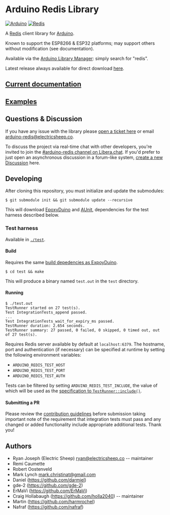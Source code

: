 # Arduino Redis Library

[![Arduino](https://www.vectorlogo.zone/logos/arduino/arduino-ar21.svg)](https://www.arduino.cc)
[![Redis](https://www.vectorlogo.zone/logos/redis/redis-ar21.svg)](https://redis.io/)

A [Redis](https://redis.io/) client library for [Arduino](https://www.arduino.cc). 

Known to support the ESP8266 & ESP32 platforms; may support others without modification (see documentation).

Available via the [Arduino Library Manager](https://www.arduino.cc/en/guide/libraries): simply search for "redis".

Latest release always available for direct download [here](https://github.com/electric-sheep-co/arduino-redis/releases/latest).

## [Current documentation](http://arduino-redis.com)

## [Examples](./examples)

## Questions & Discussion

If you have any issue with the library please [open a ticket here](https://github.com/electric-sheep-co/arduino-redis/issues/new) or email [arduino-redis@electricsheep.co](mailto:arduino-redis@electricsheep.co).

To discuss the project via real-time chat with other developers, you're invited to join the [#arduino-redis channel on Libera.chat](https://web.libera.chat/?channel=#arduino-redis). If you'd prefer to just open an asynchronous discussion in a forum-like system, [create a new Discussion](https://github.com/edfletcher/drc/discussions/new) here.

## Developing


After cloning this repository, you must initialize and update the submodules:

```shell
$ git submodule init && git submodule update --recursive
```

This will download [EpoxyDuino](https://github.com/bxparks/EpoxyDuino) and [AUnit](https://github.com/bxparks/AUnit), dependencies for the test harness described below.

### Test harness

Available in [`./test`](./test). 

#### Build

Requires the same [build depedencies as ExpoyDuino](https://github.com/bxparks/EpoxyDuino#dependencies).

```shell
$ cd test && make
```

This will produce a binary named `test.out` in the `test` directory.

#### Running

```shell
$ ./test.out
TestRunner started on 27 test(s).
Test IntegrationTests_append passed.
...
Test IntegrationTests_wait_for_expiry_ms passed.
TestRunner duration: 2.654 seconds.
TestRunner summary: 27 passed, 0 failed, 0 skipped, 0 timed out, out of 27 test(s).
```

Requires Redis server available by default at `localhost:6379`. The hostname, port and authentication (if necessary) can be specified at runtime by setting the following environment variables:
* `ARDUINO_REDIS_TEST_HOST`
* `ARDUINO_REDIS_TEST_PORT`
* `ARDUINO_REDIS_TEST_AUTH`

Tests can be filtered by setting `ARDUINO_REDIS_TEST_INCLUDE`, the value of which will be used as the [specification to `TestRunner::include()`](https://github.com/bxparks/AUnit#filtering-test-cases). 

#### Submitting a PR

Please review the [contribution guidelines](./CONTRIBUTING.md) before submission taking important note of the requirement that integration tests must pass and any changed or added functionality include appropriate additional tests. Thank you!

## Authors
* Ryan Joseph (Electric Sheep) <ryan@electricsheep.co> -- maintainer
* Remi Caumette
* Robert Oostenveld
* Mark Lynch <mark.christinat@gmail.com>
* Daniel (https://github.com/darmiel)
* gde-2 (https://github.com/gde-2)
* ErMaVi (https://github.com/ErMaVi)
* Craig Hollabaugh (https://github.com/holla2040) -- maintainer
* Martin (https://github.com/harmrochel)
* Nafraf (https://github.com/nafraf)
